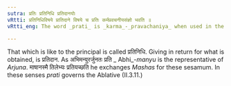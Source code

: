 ```yaml
---
sutra: प्रतिः प्रतिनिधि प्रतिदानयोः
vRtti: प्रतिनिधिविषये प्रातिदाने विषये च प्रतिः कर्मप्रवचनीयसंज्ञो भवति ॥
vRtti_eng: The word _prati_ is _karma_-_pravachaniya_ when used in the sense of representative ('representative of') or exchange ('in exchange for.')

---
```

That which is like to the principal is called प्रतिनिधि. Giving in return for what is obtained, is प्रतिदान. As अभिमन्युरर्जुनतः प्रति _ Abhi_-_manyu_ is the representative of _Arjuna_. माषानस्मै तिलेभ्यः प्रतियच्छति he exchanges _Mashas_ for these sesamum. In these senses _prati_ governs the Ablative (II.3.11.)